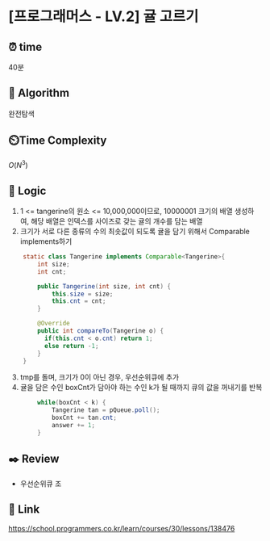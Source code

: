 # [프로그래머스 - LV.2] 귤 고르기
 
## ⏰  **time**
40분

## :pushpin: **Algorithm**
완전탐색

## ⏲️**Time Complexity**
$O(N^3)$

## :round_pushpin: **Logic**
1. 1 <= tangerine의 원소 <= 10,000,000이므로, 10000001 크기의 배열 생성하여, 해당 배열은 인덱스를 사이즈로 갖는 귤의 개수를 담는 배열
2. 크기가 서로 다른 종류의 수의 최솟값이 되도록 귤을 담기 위해서 Comparable implements하기
```java
    static class Tangerine implements Comparable<Tangerine>{
        int size;
        int cnt;

        public Tangerine(int size, int cnt) {
            this.size = size;
            this.cnt = cnt;
        }

        @Override
        public int compareTo(Tangerine o) {
          if(this.cnt < o.cnt) return 1;
          else return -1;
        }
    }
```
3. tmp를 돌며, 크기가 0이 아닌 경우, 우선순위큐에 추가
4. 귤을 담은 수인 boxCnt가 담아야 하는 수인 k가 될 때까지 큐의 값을 꺼내기를 반복
```java
        while(boxCnt < k) {
            Tangerine tan = pQueue.poll();
            boxCnt += tan.cnt;
            answer += 1;
        }
   ```

## :black_nib: **Review**
- 우선순위큐 조

## 📡 Link
https://school.programmers.co.kr/learn/courses/30/lessons/138476

